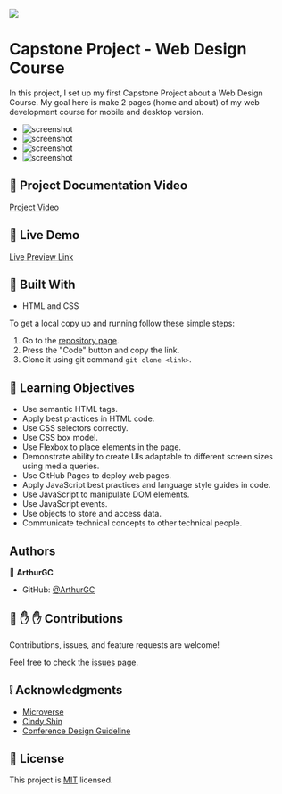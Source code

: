 ![](https://img.shields.io/badge/Microverse-blueviolet)

# Capstone Project - Web Design Course

In this project, I set up my first Capstone Project about a Web Design Course.  My goal here is make 2 pages (home and about) of my web development course for mobile and desktop version.

- ![screenshot](/public/preview-home-1.png)
- ![screenshot](/public/preview-home-2.png)
- ![screenshot](/public/preview-about-1.png)
- ![screenshot](/public/preview-about-2.png)

## :red_circle: Project Documentation Video

[Project Video](https://www.loom.com/share/60408e5dd515448bb22e8a5b1f82a0b3)
## :red_circle: Live Demo

[Live Preview Link](https://arthurgc.github.io/capstone-project-module-1/)

## :hammer: Built With

- HTML and CSS

To get a local copy up and running follow these simple steps:

1. Go to the [repository page](https://github.com/ArthurGC/capstone-project-module-1/tree/add-mobile-vrs-tools).
2. Press the "Code" button and copy the link.
3. Clone it using git command `git clone <link>`.

## :blue_book: Learning Objectives

- Use semantic HTML tags.
- Apply best practices in HTML code.
- Use CSS selectors correctly.
- Use CSS box model.
- Use Flexbox to place elements in the page.
- Demonstrate ability to create UIs adaptable to different screen sizes using media queries.
- Use GitHub Pages to deploy web pages.
- Apply JavaScript best practices and language style guides in code.
- Use JavaScript to manipulate DOM elements.
- Use JavaScript events.
- Use objects to store and access data.
- Communicate technical concepts to other technical people.

## Authors

👤 **ArthurGC**

- GitHub: [@ArthurGC](https://github.com/ArthurGC)


## 🤝 :raised_hand: :raised_hand: Contributions

Contributions, issues, and feature requests are welcome!

Feel free to check the [issues page](https://github.com/ArthurGC/capstone-project-module-1/issues).

## :grey_exclamation: Acknowledgments

- [Microverse](https://www.microverse.org/)
- [Cindy Shin](https://www.behance.net/adagio07)
- [Conference Design Guideline](https://www.behance.net/gallery/29845175/CC-Global-Summit-2015)

## 📝 License

This project is [MIT](LICENSE) licensed.
